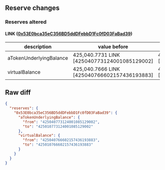 ## Reserve changes

### Reserves altered

#### LINK ([0x53E0bca35eC356BD5ddDFebbD1Fc0fD03FaBad39](https://polygonscan.com/address/0x53E0bca35eC356BD5ddDFebbD1Fc0fD03FaBad39))

| description | value before | value after |
| --- | --- | --- |
| aTokenUnderlyingBalance | 425,040.7731 LINK [425040773124001085129002] | 425,010.7731 LINK [425010773124001085129002] |
| virtualBalance | 425,040.7666 LINK [425040766602157436193883] | 425,010.7666 LINK [425010766602157436193883] |


## Raw diff

```json
{
  "reserves": {
    "0x53E0bca35eC356BD5ddDFebbD1Fc0fD03FaBad39": {
      "aTokenUnderlyingBalance": {
        "from": "425040773124001085129002",
        "to": "425010773124001085129002"
      },
      "virtualBalance": {
        "from": "425040766602157436193883",
        "to": "425010766602157436193883"
      }
    }
  }
}
```